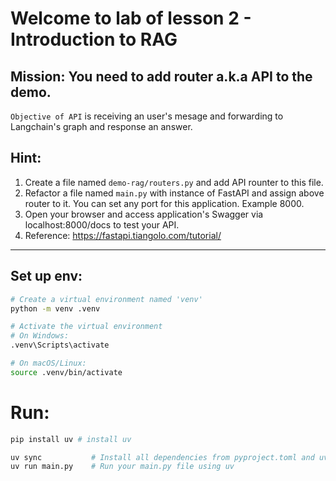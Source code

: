 # Welcome to lab of lesson 2 - Introduction to RAG

## Mission: You need to add router a.k.a API to the demo.

`Objective of API` is receiving an user's mesage and forwarding to Langchain's graph and response an answer.

## Hint:

1. Create a file named `demo-rag/routers.py` and add API rounter to this file.
2. Refactor a file named `main.py` with instance of FastAPI and assign above router to it. You can set any port for this application. Example 8000.
3. Open your browser and access application's Swagger via localhost:8000/docs to test your API.
4. Reference: https://fastapi.tiangolo.com/tutorial/


---

## Set up env: 
```bash
# Create a virtual environment named 'venv'
python -m venv .venv

# Activate the virtual environment
# On Windows:
.venv\Scripts\activate

# On macOS/Linux:
source .venv/bin/activate
```


# Run: 
```bash
pip install uv # install uv

uv sync           # Install all dependencies from pyproject.toml and uv.lock
uv run main.py    # Run your main.py file using uv
```